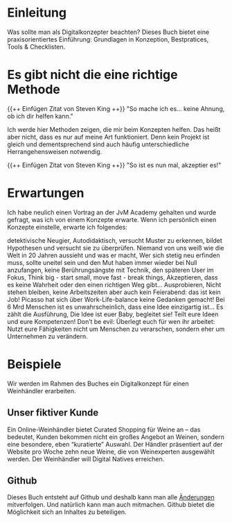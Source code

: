 # Einleitung

Was sollte man als Digitalkonzepter beachten? Dieses Buch bietet eine praxisorientiertes Einführung: Grundlagen in Konzeption, Bestpratices, Tools & Checklisten.

# Es gibt nicht die eine richtige Methode
{{++ Einfügen Zitat von Steven King ++}}
"So mache ich es... keine Ahnung, ob ich dir helfen kann."

Ich werde hier Methoden zeigen, die mir beim Konzepten helfen. Das heißt aber nicht, dass es nur auf meine Art funktioniert. Denn kein Projekt ist gleich und dementsprechend sind auch häufig unterschiedliche Herrangehensweisen notwendig. 

{{++ Einfügen Zitat von Steven King ++}}
"So ist es nun mal, akzeptier es!"

# Erwartungen
Ich habe neulich einen Vortrag an der JvM Academy gehalten und wurde gefragt, was ich von einem Konzepte erwarte. Wenn ich persönlich einen Konzepte einstelle, erwarte ich folgendes:

detektivische Neugier, Autodidaktisch, versucht Muster zu erkennen, bildet Hypothesen und versucht sie zu überprüfen. Niemand von uns weiß wie die Welt in 20 Jahren aussieht und was er macht, Wer sich stetig neu erfinden muss, sollte uneitel sein und den Mut haben immer wieder bei Null anzufangen, 
keine Berührungsängste mit Technik, den späteren User im Fokus, Think big - start small, move fast - break things, Akzeptieren, dass es keine Wahrheit oder den einen richtigen Weg gibt… Ausprobieren, Nicht stehen bleiben, keine Arbeitszeiten aber auch kein Feierabend: das ist kein Job! Picasso hat sich über Work-Life-balance keine Gedanken gemacht!  Bei 6 Mrd Menschen ist es unwahrscheinlich, dass eine Idee einzigartig ist… Es zählt die Ausführung, Die Idee ist euer Baby, begleitet sie!
Teilt eure Ideen und eure Kompetenzen!
Don’t be evil: Überlegt euch für wen ihr arbeitet: Nutzt eure Fähigkeiten nicht um Menschen zu verarschen, sondern eher um Unternehmen zu verändern.

# Beispiele
Wir werden im Rahmen des Buches ein Digitalkonzept für einen Weinhändler erarbeiten. 

## Unser fiktiver Kunde 
Ein Online-Weinhändler bietet Curated Shopping für Weine an – das bedeutet, Kunden bekommen nicht ein großes Angebot an Weinen, sondern eine besondere, eben “kuratierte” Auswahl. Der Händler präsentiert auf der Website pro Woche zehn neue Weine, die von Weinexperten ausgewählt werden. Der Weinhändler will Digital Natives erreichen. 


## Github
Dieses Buch entsteht auf Github und deshalb kann man alle [Änderungen](https://github.com/jonas28/digitalkonzept/commits/master) mitverfolgen.
Und natürlich kann man auch mitmachen. Github bietet die Möglichkeit sich an Inhaltes zu beteiligen.
